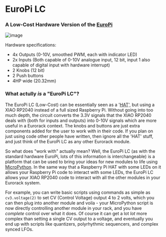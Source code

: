 # EuroPi LC
### A Low-Cost Hardware Version of the [EuroPi](https://github.com/Allen-Synthesis/EuroPi)  

  
![image](https://github.com/roryjamesallen/EuroPi-LC/assets/79809962/0d97c842-1ffb-4455-b70e-bad94a6618d9)

Hardware specifications:
- 4x Outputs (0-10V, smoothed PWM, each with indicator LED)
- 2x Inputs (Both capable of 0-10V analogue input, 12 bit, input 1 also capable of digital input with hardware interrupt)
- 2 Knobs (12 bit)
- 2 Push buttons
- 4HP wide (20.32mm)

### What actully *is* a "EuroPi LC"?
The EuroPi LC (Low-Cost) can be essentially seen as a '[HAT](https://www.raspberrypi.com/news/introducing-raspberry-pi-hats/)', but using a XIAO RP2040 instead of a full sized Raspberry Pi. Without going into too much depth, the circuit converts the 3.3V signals that the XIAO RP2040 deals with (both for inputs and outputs) into 0-10V signals which are more useful in a Eurorack context. The knobs and buttons are just extra components added for the user to work with in their code. If you plan on just using code other people have written, then ignore all the 'HAT' stuff, and just think of the EuroPi LC as any other Eurorack module.  
  
So what does "work with" actually mean? Well, the EuroPi LC (as with the standard hardware EuroPi, lots of this information is interchangeable) is a platform that can be used to bring your ideas for new modules to life using [MicroPython](https://micropython.org/). In the same way that a Raspberry Pi HAT with some LEDs on it allows your Raspberry Pi code to interact with some LEDs, the EuroPi LC allows your XIAO RP2040 code to interact with all the other modules in your Eurorack system.  
  
For example, you can write basic scripts using commands as simple as `cv3.voltage(2)` to set CV (Control Voltage) output 4 to 2 volts, which you can then plug into another module and voila - your MicroPython script is now directly controlling another module in your rack, and you have *complete* control over what it does. Of course it can get a lot *lot* more complex than setting a single CV output to a voltage, and eventually you end up with scripts like quantizers, polyrhythmic sequencers, and complex synced LFOs.
